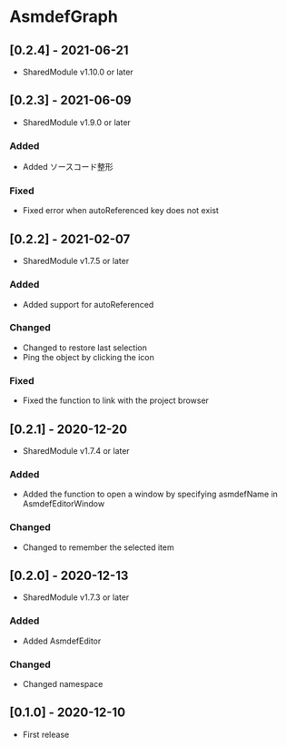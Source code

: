 # AsmdefGraph

## [0.2.4] - 2021-06-21
- SharedModule v1.10.0 or later

## [0.2.3] - 2021-06-09
- SharedModule v1.9.0 or later

### Added
- Added ソースコード整形
### Fixed
- Fixed error when autoReferenced key does not exist

## [0.2.2] - 2021-02-07
- SharedModule v1.7.5 or later

### Added
- Added support for autoReferenced

### Changed
- Changed to restore last selection
- Ping the object by clicking the icon

### Fixed
- Fixed the function to link with the project browser

## [0.2.1] - 2020-12-20
- SharedModule v1.7.4 or later

### Added
- Added the function to open a window by specifying asmdefName in AsmdefEditorWindow

### Changed
- Changed to remember the selected item

## [0.2.0] - 2020-12-13
- SharedModule v1.7.3 or later

### Added
- Added AsmdefEditor

### Changed
- Changed namespace

## [0.1.0] - 2020-12-10
- First release
